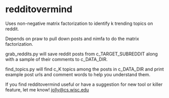 redditovermind
==============

Uses non-negative matrix factorization to identify k trending topics on reddit.

Depends on praw to pull down posts and nimfa to do the matrix factorization.

grab_reddits.py will save reddit posts from c_TARGET_SUBREDDIT along with a sample of their comments to c_DATA_DIR.

find_topics.py will find c_K topics among the posts in c_DATA_DIR and print example post urls and comment words to help you understand them.

If you find redditovermind useful or have a suggestion for new tool or killer feature, let me know! jolly@cs.wisc.edu

